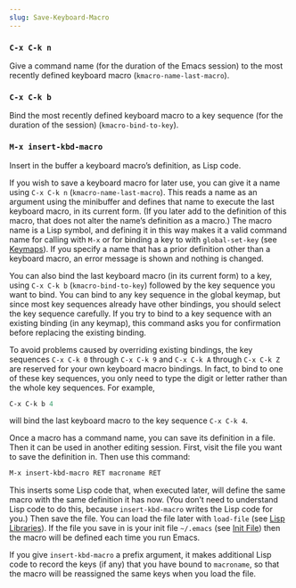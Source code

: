 ```yaml
---
slug: Save-Keyboard-Macro
---
```


### `C-x C-k n`

Give a command name (for the duration of the Emacs session) to the most recently defined keyboard macro (`kmacro-name-last-macro`).

### `C-x C-k b`

Bind the most recently defined keyboard macro to a key sequence (for the duration of the session) (`kmacro-bind-to-key`).

### `M-x insert-kbd-macro`

Insert in the buffer a keyboard macro’s definition, as Lisp code.

If you wish to save a keyboard macro for later use, you can give it a name using `C-x C-k n` (`kmacro-name-last-macro`). This reads a name as an argument using the minibuffer and defines that name to execute the last keyboard macro, in its current form. (If you later add to the definition of this macro, that does not alter the name’s definition as a macro.) The macro name is a Lisp symbol, and defining it in this way makes it a valid command name for calling with `M-x` or for binding a key to with `global-set-key` (see [Keymaps](/docs/emacs/Keymaps)). If you specify a name that has a prior definition other than a keyboard macro, an error message is shown and nothing is changed.

You can also bind the last keyboard macro (in its current form) to a key, using `C-x C-k b` (`kmacro-bind-to-key`) followed by the key sequence you want to bind. You can bind to any key sequence in the global keymap, but since most key sequences already have other bindings, you should select the key sequence carefully. If you try to bind to a key sequence with an existing binding (in any keymap), this command asks you for confirmation before replacing the existing binding.

To avoid problems caused by overriding existing bindings, the key sequences `C-x C-k 0` through `C-x C-k 9` and `C-x C-k A` through `C-x C-k Z` are reserved for your own keyboard macro bindings. In fact, to bind to one of these key sequences, you only need to type the digit or letter rather than the whole key sequences. For example,

```lisp
C-x C-k b 4
```

will bind the last keyboard macro to the key sequence `C-x C-k 4`.

Once a macro has a command name, you can save its definition in a file. Then it can be used in another editing session. First, visit the file you want to save the definition in. Then use this command:

```lisp
M-x insert-kbd-macro RET macroname RET
```

This inserts some Lisp code that, when executed later, will define the same macro with the same definition it has now. (You don’t need to understand Lisp code to do this, because `insert-kbd-macro` writes the Lisp code for you.) Then save the file. You can load the file later with `load-file` (see [Lisp Libraries](/docs/emacs/Lisp-Libraries)). If the file you save in is your init file `~/.emacs` (see [Init File](/docs/emacs/Init-File)) then the macro will be defined each time you run Emacs.

If you give `insert-kbd-macro` a prefix argument, it makes additional Lisp code to record the keys (if any) that you have bound to `macroname`, so that the macro will be reassigned the same keys when you load the file.
